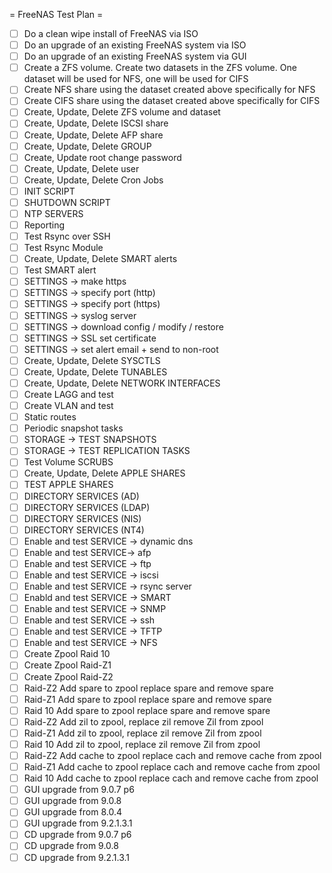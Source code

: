 = FreeNAS Test Plan =
- [ ]  Do a clean wipe install of FreeNAS via ISO
- [ ]  Do an upgrade of an existing FreeNAS system via ISO
- [ ]  Do an upgrade of an existing FreeNAS system via GUI
- [ ]  Create a ZFS volume.  Create two datasets in the ZFS volume.  One dataset will be used for NFS, one will be used for CIFS
- [ ]  Create NFS share using the dataset created above specifically for NFS
- [ ]  Create CIFS share using the dataset created above specifically for CIFS
- [ ]  Create, Update, Delete ZFS volume and dataset
- [ ]  Create, Update, Delete ISCSI share
- [ ]  Create, Update, Delete AFP share
- [ ]  Create, Update, Delete GROUP
- [ ]  Create, Update root change password
- [ ]  Create, Update, Delete user
- [ ]  Create, Update, Delete Cron Jobs
- [ ]  INIT SCRIPT
- [ ]  SHUTDOWN SCRIPT
- [ ]  NTP SERVERS
- [ ]  Reporting
- [ ]  Test Rsync over SSH
- [ ]  Test Rsync Module
- [ ]  Create, Update, Delete SMART alerts
- [ ]  Test SMART alert
- [ ]  SETTINGS -> make https
- [ ]  SETTINGS -> specify port (http)
- [ ]  SETTINGS -> specify port (https)
- [ ]  SETTINGS -> syslog server
- [ ]  SETTINGS -> download config / modify / restore
- [ ]  SETTINGS -> SSL set certificate
- [ ]  SETTINGS -> set alert email + send to non-root
- [ ]  Create, Update, Delete SYSCTLS
- [ ]  Create, Update, Delete TUNABLES
- [ ]  Create, Update, Delete NETWORK INTERFACES
- [ ]  Create LAGG and test
- [ ]  Create VLAN and test
- [ ]  Static routes
- [ ]  Periodic snapshot tasks
- [ ]  STORAGE -> TEST SNAPSHOTS
- [ ]  STORAGE -> TEST REPLICATION TASKS
- [ ]  Test Volume SCRUBS
- [ ]  Create, Update, Delete APPLE SHARES
- [ ]  TEST APPLE SHARES
- [ ]  DIRECTORY SERVICES (AD)
- [ ]  DIRECTORY SERVICES (LDAP)
- [ ]  DIRECTORY SERVICES (NIS)
- [ ]  DIRECTORY SERVICES (NT4)
- [ ]  Enable and test SERVICE -> dynamic dns
- [ ]  Enable and test SERVICE-> afp
- [ ]  Enable and test SERVICE -> ftp
- [ ]  Enable and test SERVICE -> iscsi
- [ ]  Enable and test SERVICE -> rsync server
- [ ]  Enabld and test SERVICE -> SMART
- [ ]  Enable and test SERVICE -> SNMP
- [ ]  Enable and test SERVICE -> ssh
- [ ]  Enable and test SERVICE -> TFTP
- [ ]  Enable and test SERVICE -> NFS
- [ ]  Create Zpool Raid 10
- [ ]  Create Zpool Raid-Z1
- [ ]  Create Zpool Raid-Z2
- [ ]  Raid-Z2 Add spare to zpool replace spare and remove spare
- [ ]  Raid-Z1 Add spare to zpool replace spare and remove spare
- [ ]  Raid 10 Add spare to zpool replace spare and remove spare
- [ ]  Raid-Z2 Add zil to zpool, replace zil remove Zil from zpool
- [ ]  Raid-Z1 Add zil to zpool, replace zil remove Zil from zpool
- [ ]  Raid 10 Add zil to zpool, replace zil remove Zil from zpool
- [ ]  Raid-Z2 Add cache to zpool replace cach and remove cache from zpool
- [ ]  Raid-Z1 Add cache to zpool replace cach and remove cache from zpool
- [ ]  Raid 10 Add cache to zpool replace cach and remove cache from zpool
- [ ]  GUI upgrade from 9.0.7 p6
- [ ]  GUI upgrade from 9.0.8
- [ ]  GUI upgrade from 8.0.4
- [ ]  GUI upgrade from 9.2.1.3.1
- [ ]  CD upgrade from 9.0.7 p6
- [ ]  CD upgrade from 9.0.8
- [ ]  CD upgrade from 9.2.1.3.1
